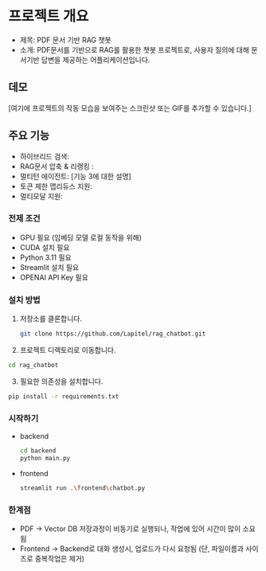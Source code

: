 # 프로젝트 개요
- 제목: PDF 문서 기반 RAG 챗봇
- 소개: PDF문서를 기반으로 RAG를 활용한 챗봇 프로젝트로, 사용자 질의에 대해 문서기반 답변을 제공하는 어플리케이션입니다.

## 데모
[여기에 프로젝트의 작동 모습을 보여주는 스크린샷 또는 GIF를 추가할 수 있습니다.]

## 주요 기능
- 하이브리드 검색:
- RAG문서 압축 & 리랭킹 :
- 멀티턴 에이전트: [기능 3에 대한 설명]
- 토큰 제한 맵리듀스 지원:
- 멀티모달 지원: 

### 전제 조건
- GPU 필요 (임베딩 모델 로컬 동작을 위해)
- CUDA 설치 필요
- Python 3.11 필요
- Streamlit 설치 필요
- OPENAI API Key 필요

### 설치 방법
1. 저장소를 클론합니다.
   ```bash
   git clone https://github.com/Lapitel/rag_chatbot.git
   ```
2. 프로젝트 디렉토리로 이동합니다.
  ```bash
  cd rag_chatbot
  ```
3. 필요한 의존성을 설치합니다.
  ```bash
  pip install -r requirements.txt
  ```

### 시작하기
- backend
  ```bash
  cd backend
  python main.py
  ```
- frontend
  ```bash
  streamlit run .\frontend\chatbot.py
  ```

### 한계점
- PDF -> Vector DB 저장과정이 비동기로 실행되나, 작업에 있어 시간이 많이 소요됨
- Frontend -> Backend로 대화 생성시, 업로드가 다시 요청됨 (단, 파일이름과 사이즈로 중복작업은 제거)
